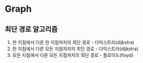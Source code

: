 
# Graph

## 최단 경로 알고리즘

1. 한 지점에서 다른 한 지점까지의 최단 경로 - 다익스트라(dijkstra)
2. 한 지점에서 다른 모든 지점까지의 최단 경로 - 다익스트라(dijkstra)
3. 모든 지점에서 다른 모든 지점까지의 최단 경로 - 플로이드(floyd)
